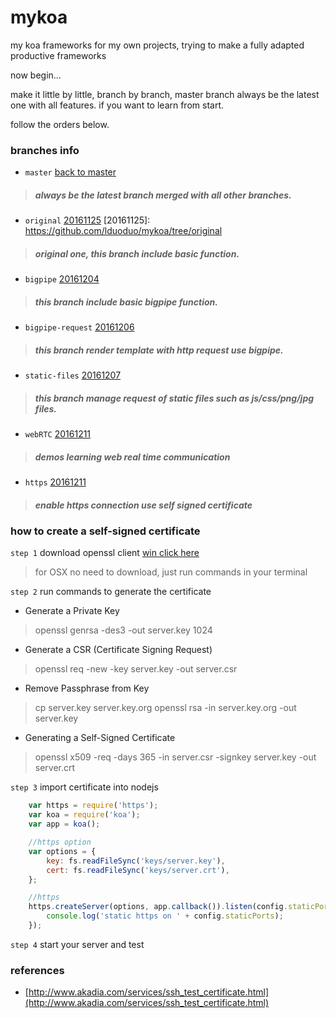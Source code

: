 # mykoa
my koa frameworks for my own projects, trying to make a fully adapted productive frameworks

now begin...

make it little by little, branch by branch, master branch always be the latest one with all features.
if you want to learn from start.

follow the orders below.

### branches info

+ `master` [back to master](https://github.com/lduoduo/mykoa)
 > ##### always be the latest branch merged with all other branches.

+ `original` [20161125](https://github.com/lduoduo/mykoa/tree/original)
[20161125]: https://github.com/lduoduo/mykoa/tree/original
 > ##### original one, this branch include basic function.
 
+ `bigpipe` [20161204](https://github.com/lduoduo/mykoa/tree/bigpipe)
 > ##### this branch include basic bigpipe function.

+ `bigpipe-request` [20161206](https://github.com/lduoduo/mykoa/tree/bigpipe-request)
 > ##### this branch render template with http request use bigpipe.

+ `static-files` [20161207](https://github.com/lduoduo/mykoa/tree/static-files)
 > ##### this branch manage request of static files such as js/css/png/jpg files.

+ `webRTC` [20161211](https://github.com/lduoduo/mykoa/tree/webRTC)
 > ##### demos learning web real time communication

+ `https` [20161211](https://github.com/lduoduo/mykoa/tree/https)
 > ##### enable https connection use self signed certificate


### how to create a self-signed certificate
`step 1` download openssl client
 [win click here](http://slproweb.com/products/Win32OpenSSL.html)
 > for OSX no need to download, just run commands in your terminal

`step 2` run commands to generate the certificate
+ Generate a Private Key
 > openssl genrsa -des3 -out server.key 1024

+ Generate a CSR (Certificate Signing Request)
 > openssl req -new -key server.key -out server.csr

+ Remove Passphrase from Key
 > cp server.key server.key.org
 > openssl rsa -in server.key.org -out server.key

+ Generating a Self-Signed Certificate
 > openssl x509 -req -days 365 -in server.csr -signkey server.key -out server.crt

`step 3` import certificate into nodejs
``` javascript
    var https = require('https');
    var koa = require('koa');
    var app = koa();

    //https option
    var options = {
        key: fs.readFileSync('keys/server.key'),
        cert: fs.readFileSync('keys/server.crt'),
    };

    //https
    https.createServer(options, app.callback()).listen(config.staticPorts, function () {
        console.log('static https on ' + config.staticPorts);
    });

```
`step 4` start your server and test

### references
 + [http://www.akadia.com/services/ssh_test_certificate.html](http://www.akadia.com/services/ssh_test_certificate.html)
